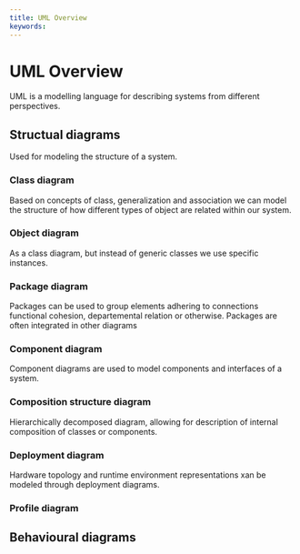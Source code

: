 ```yaml
---
title: UML Overview
keywords:
---
```


# UML Overview

UML is a modelling language for describing systems from different perspectives.


## Structual diagrams

Used for modeling the structure of a system.

### Class diagram

Based on concepts of class, generalization and association we can model the structure of how different types of object are related within our system.

### Object diagram

As a class diagram, but instead of generic classes we use specific instances.

### Package diagram

Packages can be used to group elements adhering to connections functional cohesion, departemental relation or otherwise. Packages are often integrated in other diagrams

### Component diagram

Component diagrams are used to model components and interfaces of a system.

### Composition structure diagram

Hierarchically decomposed diagram, allowing for description of internal composition of classes or components.

### Deployment diagram

Hardware topology and runtime environment representations xan be modeled through deployment diagrams.

### Profile diagram




## Behavioural diagrams

